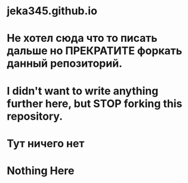 # jeka345.github.io

# Не хотел сюда что то писать дальше но ПРЕКРАТИТЕ форкать данный репозиторий.

# I didn't want to write anything further here, but STOP forking this repository.


# Тут ничего нет

# Nothing Here
